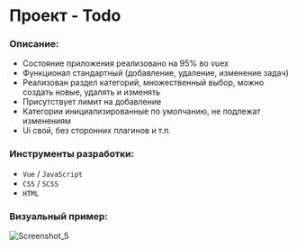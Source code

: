 # Проект - Todo

### Описание:
- Состояние приложения реализовано на 95% во vuex
- Функционал стандартный (добавление, удаление, изменение задач)
- Реализован раздел категорий, множественный выбор, можно создать новые, удалять и изменять
- Присутствует лимит на добавление
- Категории инициализированные по умолчанию, не подлежат изменениям
- Ui свой, без сторонних плагинов и т.п.

### Инструменты разработки:
- `Vue` / `JavaScript`
- `CSS` / `SCSS`
- `HTML`

### Визуальный пример:
![Screenshot_5](https://user-images.githubusercontent.com/28337073/101607808-0c00c280-3a16-11eb-9af5-3af40b500675.png)
